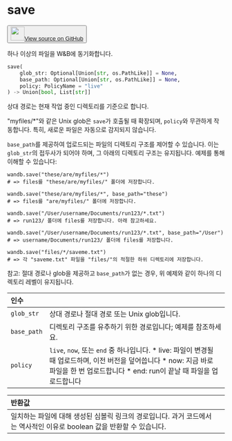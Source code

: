 # save

<p><button style={{display: 'flex', alignItems: 'center', backgroundColor: 'white', border: '1px solid #ddd', padding: '10px', borderRadius: '6px', cursor: 'pointer', boxShadow: '0 2px 3px rgba(0,0,0,0.1)', transition: 'all 0.3s'}}><a href='https://www.github.com/wandb/wandb/tree/v0.18.0/wandb/sdk/wandb_run.py#L1935-L2041' style={{fontSize: '1.2em', display: 'flex', alignItems: 'center'}}><img src='https://github.githubassets.com/images/modules/logos_page/GitHub-Mark.png' height='32px' width='32px' style={{marginRight: '10px'}}/>View source on GitHub</a></button></p>

하나 이상의 파일을 W&B에 동기화합니다.

```python
save(
    glob_str: Optional[Union[str, os.PathLike]] = None,
    base_path: Optional[Union[str, os.PathLike]] = None,
    policy: PolicyName = "live"
) -> Union[bool, List[str]]
```

상대 경로는 현재 작업 중인 디렉토리를 기준으로 합니다.

"myfiles/*"와 같은 Unix glob은 `save`가 호출될 때 확장되며, `policy`와 무관하게 작동합니다. 특히, 새로운 파일은 자동으로 감지되지 않습니다.

`base_path`를 제공하여 업로드되는 파일의 디렉토리 구조를 제어할 수 있습니다. 이는 `glob_str`의 접두사가 되어야 하며, 그 아래의 디렉토리 구조는 유지됩니다. 예제를 통해 이해할 수 있습니다:

```
wandb.save("these/are/myfiles/*")
# => files를 "these/are/myfiles/" 폴더에 저장합니다.

wandb.save("these/are/myfiles/*", base_path="these")
# => files를 "are/myfiles/" 폴더에 저장합니다.

wandb.save("/User/username/Documents/run123/*.txt")
# => run123/ 폴더에 files를 저장합니다. 아래 참고하세요.

wandb.save("/User/username/Documents/run123/*.txt", base_path="/User")
# => username/Documents/run123/ 폴더에 files를 저장합니다.

wandb.save("files/*/saveme.txt")
# => 각 "saveme.txt" 파일을 "files/"의 적절한 하위 디렉토리에 저장합니다.
```

참고: 절대 경로나 glob을 제공하고 `base_path`가 없는 경우, 위 예제와 같이 하나의 디렉토리 레벨이 유지됩니다.

| 인수 |  |
| :--- | :--- |
|  `glob_str` |  상대 경로나 절대 경로 또는 Unix glob입니다. |
|  `base_path` |  디렉토리 구조를 유추하기 위한 경로입니다; 예제를 참조하세요. |
|  `policy` |  `live`, `now`, 또는 `end` 중 하나입니다. * live: 파일이 변경될 때 업로드하며, 이전 버전을 덮어씁니다 * now: 지금 바로 파일을 한 번 업로드합니다 * end: run이 끝날 때 파일을 업로드합니다 |

| 반환값 |  |
| :--- | :--- |
|  일치하는 파일에 대해 생성된 심볼릭 링크의 경로입니다. 과거 코드에서는 역사적인 이유로 boolean 값을 반환할 수 있습니다. |